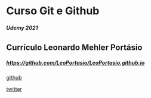 # Curso Git e Github
###### **_Udemy 2021_**


## Currículo Leonardo Mehler Portásio

##### https://github.com/LeoPortasio/LeoPortasio.github.io

[github](https://github.com/LeoPortasio)

[twitter](https://twitter.com/leoportasio)

